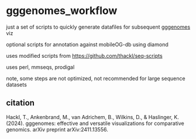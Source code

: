 # gggenomes_workflow


just a set of scripts to quickly generate datafiles for subsequent [gggenomes](https://github.com/thackl/gggenomes/) viz

optional scripts for annotation against mobileOG-db using diamond

uses modified scripts from https://github.com/thackl/seq-scripts

uses perl, mmseqs, prodigal

note, some steps are not optimized, not recommended for large sequence datasets


## citation
Hackl, T., Ankenbrand, M., van Adrichem, B., Wilkins, D., & Haslinger, K. (2024). gggenomes: effective and versatile visualizations for comparative genomics. arXiv preprint arXiv:2411.13556.



